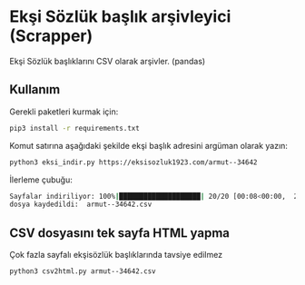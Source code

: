 # Ekşi Sözlük başlık arşivleyici (Scrapper)

Ekşi Sözlük başlıklarını CSV olarak arşivler. (pandas)


## Kullanım

Gerekli paketleri kurmak için:

```bash
pip3 install -r requirements.txt
```

Komut satırına aşağıdaki şekilde ekşi başlık adresini argüman olarak yazın:

```bash
python3 eksi_indir.py https://eksisozluk1923.com/armut--34642
```

İlerleme çubuğu:

```bash
Sayfalar indiriliyor: 100%|████████████████████| 20/20 [00:08<00:00,  2.33 sayfa/s]
dosya kaydedildi:  armut--34642.csv
```

## CSV dosyasını tek sayfa HTML yapma

Çok fazla sayfalı ekşisözlük başlıklarında tavsiye edilmez

```bash
python3 csv2html.py armut--34642.csv
```

